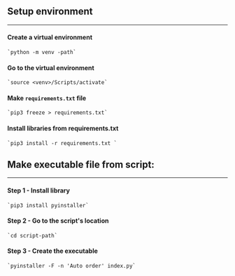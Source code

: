 ## Setup environment
----------------------------------------------------------------
#### Create a virtual environment
    `python -m venv -path`
#### Go to the virtual environment
    `source <venv>/Scripts/activate`
#### Make `requirements.txt` file
    `pip3 freeze > requirements.txt`
#### Install libraries from requirements.txt
    `pip3 install -r requirements.txt `

## Make executable file from script:
----------------------------------------------------------------
#### Step 1 - Install library
    `pip3 install pyinstaller`
#### Step 2 - Go to the script's location
    `cd script-path`
#### Step 3 - Create the executable
    `pyinstaller -F -n 'Auto order' index.py`
